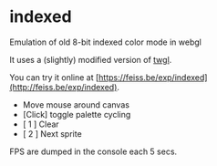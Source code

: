 # indexed
Emulation of old 8-bit indexed color mode in webgl

It uses a (slightly) modified version of [twgl](twgljs.org).

You can try it online at [https://feiss.be/exp/indexed](http://feiss.be/exp/indexed).

* Move mouse around canvas
* [Click] toggle palette cycling
* [ 1 ] Clear
* [ 2 ] Next sprite


FPS are dumped in the console each 5 secs.
